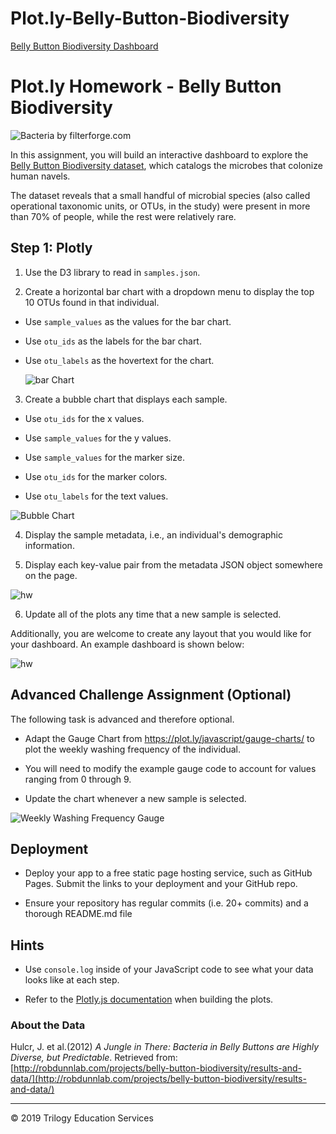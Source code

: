 # Plot.ly-Belly-Button-Biodiversity

[Belly Button Biodiversity Dashboard](https://chahnaz-kbaisi.github.io/Plot.ly-Belly-Button-Biodiversity/)

<!------------------------------------------------------------------------------------------------------------------------- -->
# Plot.ly Homework - Belly Button Biodiversity

![Bacteria by filterforge.com](https://github.com/Chahnaz-Kbaisi/Plot.ly-Belly-Button-Biodiversity/blob/main/Provided-Images/bacteria.jpg)

In this assignment, you will build an interactive dashboard to explore the [Belly Button Biodiversity dataset](http://robdunnlab.com/projects/belly-button-biodiversity/), which catalogs the microbes that colonize human navels.

The dataset reveals that a small handful of microbial species (also called operational taxonomic units, or OTUs, in the study) were present in more than 70% of people, while the rest were relatively rare.

## Step 1: Plotly

1. Use the D3 library to read in `samples.json`.

2. Create a horizontal bar chart with a dropdown menu to display the top 10 OTUs found in that individual.

* Use `sample_values` as the values for the bar chart.

* Use `otu_ids` as the labels for the bar chart.

* Use `otu_labels` as the hovertext for the chart.

  ![bar Chart](https://github.com/Chahnaz-Kbaisi/Plot.ly-Belly-Button-Biodiversity/blob/main/Provided-Images/hw01.png)

3. Create a bubble chart that displays each sample.

* Use `otu_ids` for the x values.

* Use `sample_values` for the y values.

* Use `sample_values` for the marker size.

* Use `otu_ids` for the marker colors.

* Use `otu_labels` for the text values.

![Bubble Chart](https://github.com/Chahnaz-Kbaisi/Plot.ly-Belly-Button-Biodiversity/blob/main/Provided-Images/bubble_chart.png)

4. Display the sample metadata, i.e., an individual's demographic information.

5. Display each key-value pair from the metadata JSON object somewhere on the page.

![hw](https://github.com/Chahnaz-Kbaisi/Plot.ly-Belly-Button-Biodiversity/blob/main/Provided-Images/hw03.png)

6. Update all of the plots any time that a new sample is selected.

Additionally, you are welcome to create any layout that you would like for your dashboard. An example dashboard is shown below:

![hw](https://github.com/Chahnaz-Kbaisi/Plot.ly-Belly-Button-Biodiversity/blob/main/Provided-Images/hw02.png)

## Advanced Challenge Assignment (Optional)

The following task is advanced and therefore optional.

* Adapt the Gauge Chart from <https://plot.ly/javascript/gauge-charts/> to plot the weekly washing frequency of the individual.

* You will need to modify the example gauge code to account for values ranging from 0 through 9.

* Update the chart whenever a new sample is selected.

![Weekly Washing Frequency Gauge](https://github.com/Chahnaz-Kbaisi/Plot.ly-Belly-Button-Biodiversity/blob/main/Provided-Images/gauge.png)

## Deployment

* Deploy your app to a free static page hosting service, such as GitHub Pages. Submit the links to your deployment and your GitHub repo.

* Ensure your repository has regular commits (i.e. 20+ commits) and a thorough README.md file

## Hints

* Use `console.log` inside of your JavaScript code to see what your data looks like at each step.

* Refer to the [Plotly.js documentation](https://plot.ly/javascript/) when building the plots.

### About the Data

Hulcr, J. et al.(2012) _A Jungle in There: Bacteria in Belly Buttons are Highly Diverse, but Predictable_. Retrieved from: [http://robdunnlab.com/projects/belly-button-biodiversity/results-and-data/](http://robdunnlab.com/projects/belly-button-biodiversity/results-and-data/)

- - -

© 2019 Trilogy Education Services
